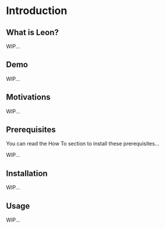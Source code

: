 # Introduction

## What is Leon?

WIP...

## Demo

WIP...

## Motivations

WIP...

## Prerequisites

You can read the How To section to install these prerequisites...

WIP...

## Installation

WIP...

## Usage

WIP...

